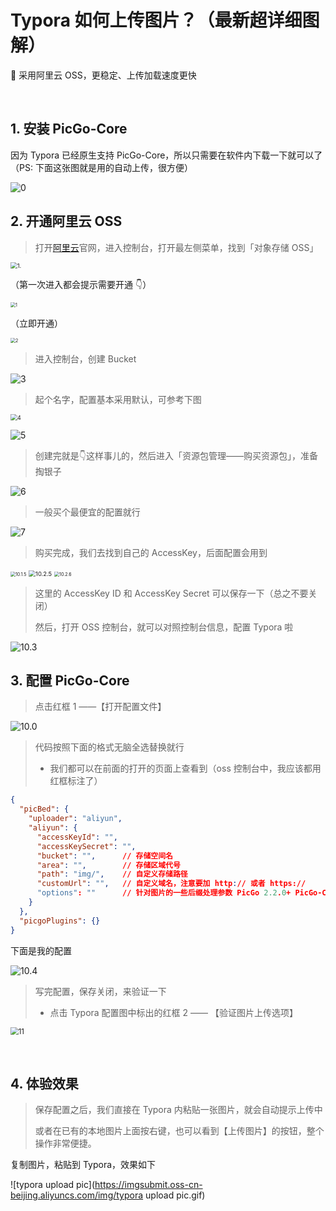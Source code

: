 # Typora 如何上传图片？（最新超详细图解）


📢 采用阿里云 OSS，更稳定、上传加载速度更快<!--more-->

​	

## 1. 安装 PicGo-Core

因为 Typora 已经原生支持 PicGo-Core，所以只需要在软件内下载一下就可以了（PS: 下面这张图就是用的自动上传，很方便）

![0](https://imgsubmit.oss-cn-beijing.aliyuncs.com/img/0.JPG)

## 2. 开通阿里云 OSS

>   打开[阿里云](https://www.aliyun.com/)官网，进入控制台，打开最左侧菜单，找到「对象存储 OSS」

<img src="https://imgsubmit.oss-cn-beijing.aliyuncs.com/img/1..JPG" alt="1." style="zoom: 67%;" />

（第一次进入都会提示需要开通 👇）

<img src="https://imgsubmit.oss-cn-beijing.aliyuncs.com/img/1.JPG" alt="1" style="zoom:50%;" />

（立即开通）

<img src="https://imgsubmit.oss-cn-beijing.aliyuncs.com/img/2.JPG" alt="2" style="zoom:50%;" />

>   进入控制台，创建 Bucket

![3](https://imgsubmit.oss-cn-beijing.aliyuncs.com/img/3.JPG)

>   起个名字，配置基本采用默认，可参考下图

<img src="https://imgsubmit.oss-cn-beijing.aliyuncs.com/img/4.JPG" alt="4" style="zoom: 67%;" />

![5](https://imgsubmit.oss-cn-beijing.aliyuncs.com/img/5.JPG)

>   创建完就是👇这样事儿的，然后进入「资源包管理——购买资源包」，准备掏银子

![6](https://imgsubmit.oss-cn-beijing.aliyuncs.com/img/6.JPG)

>   一般买个最便宜的配置就行

![7](https://imgsubmit.oss-cn-beijing.aliyuncs.com/img/7.JPG)

>   购买完成，我们去找到自己的 AccessKey，后面配置会用到

<img src="https://imgsubmit.oss-cn-beijing.aliyuncs.com/img/10.1.5.JPG" alt="10.1.5" style="zoom:50%;" />

<img src="https://imgsubmit.oss-cn-beijing.aliyuncs.com/img/10.2.5.JPG" alt="10.2.5" style="zoom:67%;" />

<img src="https://imgsubmit.oss-cn-beijing.aliyuncs.com/img/10.2.6.JPG" alt="10.2.6" style="zoom: 50%;" />

>   这里的 AccessKey ID 和 AccessKey Secret 可以保存一下（总之不要关闭）
>
>   然后，打开 OSS 控制台，就可以对照控制台信息，配置 Typora 啦

![10.3](https://imgsubmit.oss-cn-beijing.aliyuncs.com/img/10.3.JPG)



## 3. 配置 PicGo-Core

>   点击红框 1 ——【打开配置文件】

![10.0](https://imgsubmit.oss-cn-beijing.aliyuncs.com/img/10.0.JPG)

>   代码按照下面的格式无脑全选替换就行
>
>   +   我们都可以在前面的打开的页面上查看到（oss 控制台中，我应该都用红框标注了）

```json
{
  "picBed": {
    "uploader": "aliyun",
    "aliyun": {
      "accessKeyId": "",
      "accessKeySecret": "",
      "bucket": "",      // 存储空间名
      "area": "",        // 存储区域代号
      "path": "img/",    // 自定义存储路径
      "customUrl": "",   // 自定义域名，注意要加 http:// 或者 https://
      "options": ""      // 针对图片的一些后缀处理参数 PicGo 2.2.0+ PicGo-Core 1.4.0+
    }
  },
  "picgoPlugins": {}
}
```

下面是我的配置

![10.4](https://imgsubmit.oss-cn-beijing.aliyuncs.com/img/10.4.JPG)

>   写完配置，保存关闭，来验证一下
>
>   +   点击 Typora 配置图中标出的红框 2 —— 【验证图片上传选项】

<img src="https://imgsubmit.oss-cn-beijing.aliyuncs.com/img/11.JPG" alt="11" style="zoom:80%;" />



​	

## 4. 体验效果

>   保存配置之后，我们直接在 Typora 内粘贴一张图片，就会自动提示上传中
>
>   或者在已有的本地图片上面按右键，也可以看到【上传图片】的按钮，整个操作非常便捷。

复制图片，粘贴到 Typora，效果如下

![typora upload pic](https://imgsubmit.oss-cn-beijing.aliyuncs.com/img/typora upload pic.gif)














